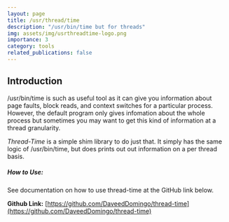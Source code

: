 ```yaml
---
layout: page
title: /usr/thread/time
description: "/usr/bin/time but for threads"
img: assets/img/usrthreadtime-logo.png
importance: 3
category: tools
related_publications: false
---
```



## Introduction
/usr/bin/time is such as useful tool as it can give you information about page faults, block reads, and context switches for a particular process. However, the default program only gives infomation about the whole process but sometimes you may want to get this kind of information at a thread granularity.

*Thread-Time* is a simple shim library to do just that. It simply has the same logic of /usr/bin/time, but does prints out out information on a per thread basis.

##### How to Use: 
See documentation on how to use thread-time at the GitHub link below.

**Github Link:** [https://github.com/DaveedDomingo/thread-time](https://github.com/DaveedDomingo/thread-time)

